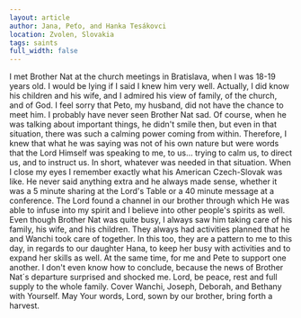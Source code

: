 ```yaml
---
layout: article
author: Jana, Peťo, and Hanka Tesákovci
location: Zvolen, Slovakia
tags: saints
full_width: false
---
```

I met Brother Nat at the church meetings in Bratislava, when I was 18-19 years old. I would be lying if I said I knew him very well. Actually, I did know his children and his wife, and I admired his view of family, of the church, and of God. I feel sorry that Peto, my husband, did not have the chance to meet him.
I probably have never seen Brother Nat sad. Of course, when he was talking about important things, he didn't smile then, but even in that situation, there was such a calming power coming from within. Therefore, I knew that what he was saying was not of his own nature but were words that the Lord Himself was speaking to me, to us… trying to calm us, to direct us, and to instruct us. In short, whatever was needed in that situation. When I close my eyes I remember exactly what his American Czech-Slovak was like. He never said anything extra and he always made sense, whether it was a 5 minute sharing at the Lord's Table or a 40 minute message at a conference. The Lord found a channel in our brother through which He was able to infuse into my spirit and I believe into other people's spirits as well.
Even though Brother Nat was quite busy, I always saw him taking care of his family, his wife, and his children. They always had activities planned that he and Wanchi took care of together. In this too, they are a pattern to me to this day, in regards to our daughter Hana, to keep her busy with activities and to expand her skills as well. At the same time, for me and Pete to support one another.
I don't even know how to conclude, because the news of Brother Nat´s departure surprised and shocked me. Lord, be peace, rest and full supply to the whole family. Cover Wanchi, Joseph, Deborah, and Bethany with Yourself. May Your words, Lord, sown by our brother, bring forth a harvest.
